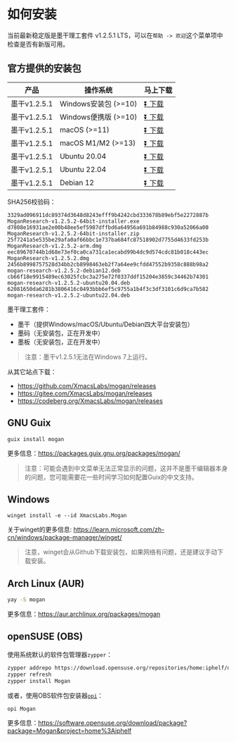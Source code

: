 # 如何安装
当前最新稳定版是墨干理工套件 v1.2.5.1 LTS，可以在`帮助 -> 欢迎`这个菜单项中检查是否有新版可用。

## 官方提供的安装包
| 产品 | 操作系统 | 马上下载 |
|-----|-------|-----|
| 墨干v1.2.5.1 | Windows安装包 (>=10)| [⏬ 下载](https://mirrors.ustc.edu.cn/github-release/XmacsLabs/mogan/v1.2.5.1/MoganResearch-v1.2.5.1-64bit-installer.exe) |
| 墨干v1.2.5.1 | Windows便携版 (>=10)| [⏬ 下载](https://mirrors.ustc.edu.cn/github-release/XmacsLabs/mogan/v1.2.5.1/MoganResearch-v1.2.5.1-64bit-installer.zip) |
| 墨干v1.2.5.1 | macOS (>=11) | [⏬ 下载](https://mirrors.ustc.edu.cn/github-release/XmacsLabs/mogan/v1.2.5.1/MoganResearch-v1.2.5.1.dmg) |
| 墨干v1.2.5.1 | macOS M1/M2 (>=13) | [⏬ 下载](https://mirrors.ustc.edu.cn/github-release/XmacsLabs/mogan/v1.2.5.1/MoganResearch-v1.2.5.1-arm.dmg) |
| 墨干v1.2.5.1 | Ubuntu 20.04 | [⏬ 下载](https://mirrors.ustc.edu.cn/github-release/XmacsLabs/mogan/v1.2.5.1/mogan-research-v1.2.5.1-ubuntu20.04.deb) |
| 墨干v1.2.5.1 | Ubuntu 22.04 | [⏬ 下载](https://mirrors.ustc.edu.cn/github-release/XmacsLabs/mogan/v1.2.5.1/mogan-research-v1.2.5.1-ubuntu22.04.deb) |
| 墨干v1.2.5.1 | Debian 12 | [⏬ 下载](http://mirrors.ustc.edu.cn/github-release/xmacslabs/mogan/v1.2.5.1/mogan-research-v1.2.5.1-debian12.deb) |

SHA256校验码：
```
3329ad096911dc89374d3648d8243efff9b4242cbd333678b89ebf5e2272887b  MoganResearch-v1.2.5.2-64bit-installer.exe
d7808e16931ae2e00b48ee5ef5987dffbd6a64956a691b84988c930a52066a00  MoganResearch-v1.2.5.2-64bit-installer.zip
25f7241a5e535be29afa0af66bbc1e737ba684fc87518902d7755d4633fd253b  MoganResearch-v1.2.5.2-arm.dmg
eec89670744b1d68e73ef0ca0ca731ca1ecabd99b4dc9d574cdc81b018c443ec  MoganResearch-v1.2.5.2.dmg
2456b8998757528d34bb2cb8998463eb2f7a64ee9cfdd47552b9358c888b98a2  mogan-research-v1.2.5.2-debian12.deb
cb66f18e9915489ec63025fcbc3a275e72f0337ddf15204e3859c34462b74301  mogan-research-v1.2.5.2-ubuntu20.04.deb
62081650da6281b3806416c0493bbb6ef5c9755a1b4f3c3df3101c6d9ca7b582  mogan-research-v1.2.5.2-ubuntu22.04.deb
```

墨干理工套件：
+ 墨干（提供Windows/macOS/Ubuntu/Debian四大平台安装包）
+ 墨码（无安装包，正在开发中）
+ 墨板（无安装包，正在开发中）

> 注意：墨干v1.2.5.1无法在Windows 7上运行。

从其它站点下载：
+ https://github.com/XmacsLabs/mogan/releases
+ https://gitee.com/XmacsLabs/mogan/releases
+ https://codeberg.org/XmacsLabs/mogan/releases

## GNU Guix
```
guix install mogan
```
更多信息：https://packages.guix.gnu.org/packages/mogan/

> 注意：可能会遇到中文菜单无法正常显示的问题，这并不是墨干编辑器本身的问题，您可能需要花一些时间学习如何配置Guix的中文支持。

## Windows
```
winget install -e --id XmacsLabs.Mogan
```
关于winget的更多信息: https://learn.microsoft.com/zh-cn/windows/package-manager/winget/

> 注意，winget会从Github下载安装包，如果网络有问题，还是建议手动下载安装。

## Arch Linux (AUR)
```bash
yay -S mogan
```
更多信息：https://aur.archlinux.org/packages/mogan

## openSUSE (OBS)

使用系统默认的软件包管理器`zypper`：

```bash
zypper addrepo https://download.opensuse.org/repositories/home:iphelf/openSUSE_Tumbleweed/home:iphelf.repo
zypper refresh
zypper install Mogan
```

或者，使用OBS软件包安装器[`opi`](https://software.opensuse.org/package/opi)：

```bash
opi Mogan
```

更多信息：https://software.opensuse.org/download/package?package=Mogan&project=home%3Aiphelf

